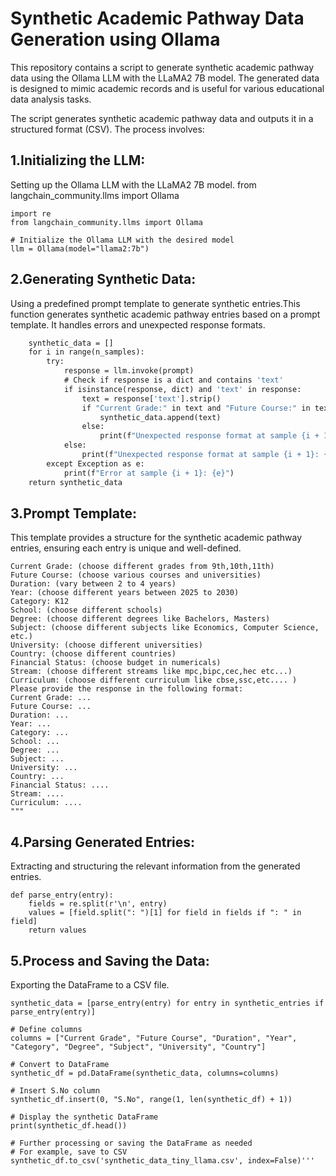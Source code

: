 # Synthetic Academic Pathway Data Generation using Ollama
This repository contains a script to generate synthetic academic pathway data using the Ollama LLM with the LLaMA2 7B model. The generated data is designed to mimic academic records and is useful for various educational data analysis tasks.

The script generates synthetic academic pathway data and outputs it in a structured format (CSV). The process involves:

## 1.Initializing the LLM:
Setting up the Ollama LLM with the LLaMA2 7B model. from langchain_community.llms import Ollama

```import pandas as pd
import re
from langchain_community.llms import Ollama

# Initialize the Ollama LLM with the desired model
llm = Ollama(model="llama2:7b")
```

## 2.Generating Synthetic Data:
Using a predefined prompt template to generate synthetic entries.This function generates synthetic academic pathway entries based on a prompt template. It handles errors and unexpected response formats.

```def generate_synthetic_data(prompt, n_samples=20):
    synthetic_data = []
    for i in range(n_samples):
        try:
            response = llm.invoke(prompt)
            # Check if response is a dict and contains 'text'
            if isinstance(response, dict) and 'text' in response:
                text = response['text'].strip()
                if "Current Grade:" in text and "Future Course:" in text:
                    synthetic_data.append(text)
                else:
                    print(f"Unexpected response format at sample {i + 1}: {text}")
            else:
                print(f"Unexpected response format at sample {i + 1}: {response}")
        except Exception as e:
            print(f"Error at sample {i + 1}: {e}")
    return synthetic_data
```

## 3.Prompt Template:
This template provides a structure for the synthetic academic pathway entries, ensuring each entry is unique and well-defined.

```prompt_template = """Generate a synthetic academic pathway entry. Ensure each entry is unique:
Current Grade: (choose different grades from 9th,10th,11th)
Future Course: (choose various courses and universities)
Duration: (vary between 2 to 4 years)
Year: (choose different years between 2025 to 2030)
Category: K12
School: (choose different schools)
Degree: (choose different degrees like Bachelors, Masters)
Subject: (choose different subjects like Economics, Computer Science, etc.)
University: (choose different universities)
Country: (choose different countries)
Financial Status: (choose budget in numericals)
Stream: (choose different streams like mpc,bipc,cec,hec etc...)
Curriculum: (choose different curriculum like cbse,ssc,etc.... )
Please provide the response in the following format:
Current Grade: ...
Future Course: ...
Duration: ...
Year: ...
Category: ...
School: ...
Degree: ...
Subject: ...
University: ...
Country: ...
Financial Status: ....
Stream: ....
Curriculum: ....
"""
```

## 4.Parsing Generated Entries:
Extracting and structuring the relevant information from the generated entries.

```# Function to parse generated entries
def parse_entry(entry):
    fields = re.split(r'\n', entry)
    values = [field.split(": ")[1] for field in fields if ": " in field]
    return values
```

## 5.Process and Saving the Data:
Exporting the DataFrame to a CSV file.

```# Process the generated entries to match the data structure
synthetic_data = [parse_entry(entry) for entry in synthetic_entries if parse_entry(entry)]

# Define columns
columns = ["Current Grade", "Future Course", "Duration", "Year", "Category", "Degree", "Subject", "University", "Country"]

# Convert to DataFrame
synthetic_df = pd.DataFrame(synthetic_data, columns=columns)

# Insert S.No column
synthetic_df.insert(0, "S.No", range(1, len(synthetic_df) + 1))

# Display the synthetic DataFrame
print(synthetic_df.head())

# Further processing or saving the DataFrame as needed
# For example, save to CSV
synthetic_df.to_csv('synthetic_data_tiny_llama.csv', index=False)'''
